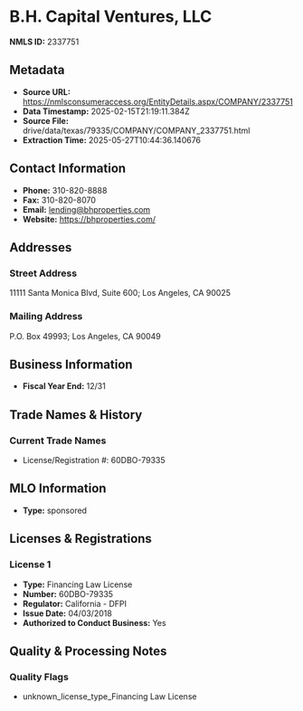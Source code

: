 # B.H. Capital Ventures, LLC

**NMLS ID:** 2337751

## Metadata
- **Source URL:** https://nmlsconsumeraccess.org/EntityDetails.aspx/COMPANY/2337751
- **Data Timestamp:** 2025-02-15T21:19:11.384Z
- **Source File:** drive/data/texas/79335/COMPANY/COMPANY_2337751.html
- **Extraction Time:** 2025-05-27T10:44:36.140676

## Contact Information
- **Phone:** 310-820-8888
- **Fax:** 310-820-8070
- **Email:** lending@bhproperties.com
- **Website:** https://bhproperties.com/

## Addresses
### Street Address
11111 Santa Monica Blvd, Suite 600; Los Angeles, CA 90025

### Mailing Address
P.O. Box 49993; Los Angeles, CA 90049

## Business Information
- **Fiscal Year End:** 12/31

## Trade Names & History
### Current Trade Names
- License/Registration #: 60DBO-79335

## MLO Information
- **Type:** sponsored

## Licenses & Registrations

### License 1
- **Type:** Financing Law License
- **Number:** 60DBO-79335
- **Regulator:** California - DFPI
- **Issue Date:** 04/03/2018
- **Authorized to Conduct Business:** Yes

## Quality & Processing Notes
### Quality Flags
- unknown_license_type_Financing Law License
